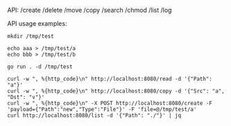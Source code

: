 API:
/create
/delete
/move
/copy
/search
/chmod
/list
/log

API usage examples:

```
mkdir /tmp/test

echo aaa > /tmp/test/a
echo bbb > /tmp/test/b

go run . -d /tmp/test
```

```
curl -w ", %{http_code}\n" http://localhost:8080/read -d '{"Path": "a"}'
curl -w ", %{http_code}\n" http://localhost:8080/copy -d '{"Src": "a", "Dst": "v"}'
curl -w ", %{http_code}\n" -X POST http://localhost:8080/create -F 'payload={"Path":"new","Type":"File"}' -F 'file=@/tmp/test/a'
curl http://localhost:8080/list -d '{"Path": "./"}' | jq
```
